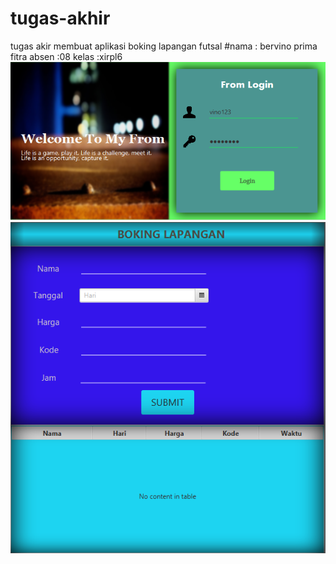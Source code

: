 # tugas-akhir
tugas akir membuat aplikasi boking lapangan futsal
#nama : bervino prima fitra absen :08 kelas :xirpl6
![alt text](https://github.com/bervino/tugas-akhir/blob/master/1.PNG)
![alt text](https://github.com/bervino/tugas-akhir/blob/master/2.PNG)

